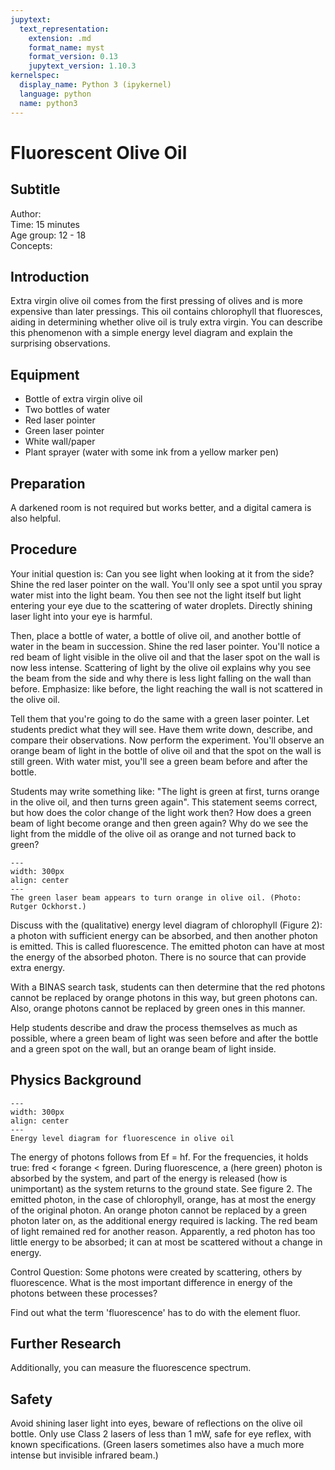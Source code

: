 ```yaml
---
jupytext:
  text_representation:
    extension: .md
    format_name: myst
    format_version: 0.13
    jupytext_version: 1.10.3
kernelspec:
  display_name: Python 3 (ipykernel)
  language: python
  name: python3
---
```


# Fluorescent Olive Oil

## Subtitle



Author:     \
Time:	15 minutes  	\
Age group:	12 - 18\
Concepts:	

## Introduction

Extra virgin olive oil comes from the first pressing of olives and is more expensive than later pressings. This oil contains chlorophyll that fluoresces, aiding in determining whether olive oil is truly extra virgin. You can describe this phenomenon with a simple energy level diagram and explain the surprising observations.

## Equipment

- Bottle of extra virgin olive oil
- Two bottles of water
- Red laser pointer
- Green laser pointer
- White wall/paper
- Plant sprayer (water with some ink from a yellow marker pen)

## Preparation

A darkened room is not required but works better, and a digital camera is also helpful.

## Procedure

Your initial question is: Can you see light when looking at it from the side? Shine the red laser pointer on the wall. You'll only see a spot until you spray water mist into the light beam. You then see not the light itself but light entering your eye due to the scattering of water droplets. Directly shining laser light into your eye is harmful.

Then, place a bottle of water, a bottle of olive oil, and another bottle of water in the beam in succession. Shine the red laser pointer. You'll notice a red beam of light visible in the olive oil and that the laser spot on the wall is now less intense. Scattering of light by the olive oil explains why you see the beam from the side and why there is less light falling on the wall than before. Emphasize: like before, the light reaching the wall is not scattered in the olive oil.

Tell them that you're going to do the same with a green laser pointer. Let students predict what they will see. Have them write down, describe, and compare their observations. Now perform the experiment. You'll observe an orange beam of light in the bottle of olive oil and that the spot on the wall is still green. With water mist, you'll see a green beam before and after the bottle.

Students may write something like: "The light is green at first, turns orange in the olive oil, and then turns green again". This statement seems correct, but how does the color change of the light work then? How does a green beam of light become orange and then green again? Why do we see the light from the middle of the olive oil as orange and not turned back to green?

```{figure} demo87_figure1.jpg
---
width: 300px
align: center
---
The green laser beam appears to turn orange in olive oil. (Photo: Rutger Ockhorst.) 
```

Discuss with the (qualitative) energy level diagram of chlorophyll (Figure 2): a photon with sufficient energy can be absorbed, and then another photon is emitted. This is called fluorescence. The emitted photon can have at most the energy of the absorbed photon. There is no source that can provide extra energy.

With a BINAS search task, students can then determine that the red photons cannot be replaced by orange photons in this way, but green photons can. Also, orange photons cannot be replaced by green ones in this manner.

Help students describe and draw the process themselves as much as possible, where a green beam of light was seen before and after the bottle and a green spot on the wall, but an orange beam of light inside.

## Physics Background

```{image} demo87_figure2.png
---
width: 300px
align: center
---
Energy level diagram for fluorescence in olive oil
```


The energy of photons follows from Ef = hf. For the frequencies, it holds true: fred < forange < fgreen. During fluorescence, a (here green) photon is absorbed by the system, and part of the energy is released (how is unimportant) as the system returns to the ground state. See figure 2. The emitted photon, in the case of chlorophyll, orange, has at most the energy of the original photon. An orange photon cannot be replaced by a green photon later on, as the additional energy required is lacking. The red beam of light remained red for another reason. Apparently, a red photon has too little energy to be absorbed; it can at most be scattered without a change in energy.

Control Question: Some photons were created by scattering, others by fluorescence. What is the most important difference in energy of the photons between these processes?

Find out what the term 'fluorescence' has to do with the element fluor.

## Further Research

Additionally, you can measure the fluorescence spectrum.

## Safety

Avoid shining laser light into eyes, beware of reflections on the olive oil bottle. Only use Class 2 lasers of less than 1 mW, safe for eye reflex, with known specifications. (Green lasers sometimes also have a much more intense but invisible infrared beam.)

